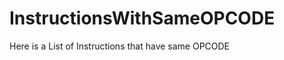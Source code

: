 InstructionsWithSameOPCODE
==========================

Here is a List of Instructions that have same OPCODE
